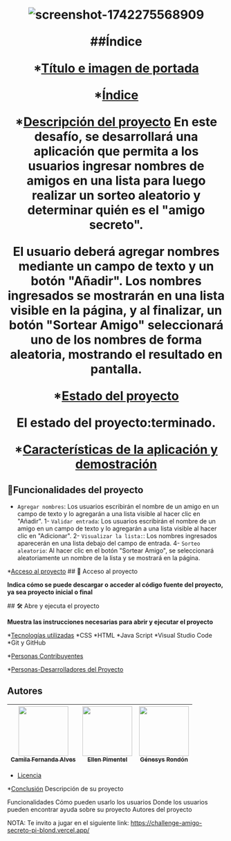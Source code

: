 <h1 align="center" Challenge Amigo Secreto</h1>


![screenshot-1742275568909](https://github.com/user-attachments/assets/9736a69e-a378-49fe-b0e6-204ff074ce3f)

##Índice

*[Título e imagen de portada](#Título-e-imagen-de-portada)

*[Índice](#índice)

*[Descripción del proyecto](#descripción-del-proyecto)
En este desafío, se desarrollará una aplicación que permita a los usuarios ingresar nombres de amigos en una lista para luego realizar un sorteo aleatorio y determinar quién es el "amigo secreto".

El usuario deberá agregar nombres mediante un campo de texto y un botón "Añadir". Los nombres ingresados se mostrarán en una lista visible en la página, y al finalizar, un botón "Sortear Amigo" seleccionará uno de los nombres de forma aleatoria, mostrando el resultado en pantalla.

*[Estado del proyecto](#Estado-del-proyecto)

El estado del proyecto:terminado.

*[Características de la aplicación y demostración](#Características-de-la-aplicación-y-demostración)

## :hammer:Funcionalidades del proyecto

- `Agregar nombres`: Los usuarios escribirán el nombre de un amigo en un campo de texto y lo agregarán a una lista visible al hacer clic en "Añadir". 1- `Validar entrada`: Los usuarios escribirán el nombre de un amigo en un campo de texto y lo agregarán a una lista visible al hacer clic en "Adicionar". 2-  `Visualizar la lista:`: Los nombres ingresados aparecerán en una lista debajo del campo de entrada. 4- `Sorteo aleatorio`: Al hacer clic en el botón "Sortear Amigo", se seleccionará aleatoriamente un nombre de la lista y se mostrará en la página.

*[Acceso al proyecto](#acceso-proyecto)
\## 📁 Acceso al proyecto

**Indica cómo se puede descargar o acceder al código fuente del proyecto, ya sea proyecto inicial o final**

\## 🛠️ Abre y ejecuta el proyecto

**Muestra las instrucciones necesarias para abrir y ejecutar el proyecto**

*[Tecnologías utilizadas](#tecnologías-utilizadas)
 *CSS
 *HTML
 *Java Script
 *Visual Studio Code
 *Git y GitHub


*[Personas Contribuyentes](#personas-contribuyentes)

*[Personas-Desarrolladores del Proyecto](#personas-desarrolladores)
## Autores

| [<img src="https://avatars.githubusercontent.com/u/37356058?v=4" width=115><br><sub>Camila Fernanda Alves</sub>](https://github.com/camilafernanda) |  [<img src="https://avatars.githubusercontent.com/u/71970858?v=4" width=115><br><sub>Ellen Pimentel</sub>]([https://github.com/guilhermeonrails](https://github.com/ellenpimentel)) |  [<img src="https://avatars.githubusercontent.com/u/91544872?v=4" width=115><br><sub>Génesys Rondón</sub>](https://github.com/genesysaluralatam) |
| :---: | :---: | :---: |

* [Licencia](#licencia)

*[Conclusión](#conclusión)
Descripción de su proyecto


Funcionalidades
Cómo pueden usarlo los usuarios
Donde los usuarios pueden encontrar ayuda sobre su proyecto
Autores del proyecto

NOTA: Te invito a jugar en el siguiente link:
https://challenge-amigo-secreto-pi-blond.vercel.app/
